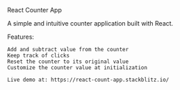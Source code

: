 React Counter App

A simple and intuitive counter application built with React.

Features:

    Add and subtract value from the counter
    Keep track of clicks
    Reset the counter to its original value
    Customize the counter value at initialization
    
    Live demo at: https://react-count-app.stackblitz.io/
